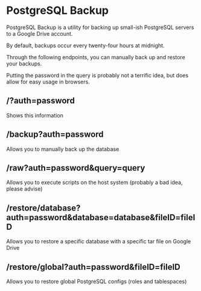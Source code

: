 # PostgreSQL Backup

PostgreSQL Backup is a utility for backing up small-ish PostgreSQL servers to a Google Drive account.

By default, backups occur every twenty-four hours at midnight.

Through the following endpoints, you can manually back up and restore your backups.

Putting the password in the query is probably not a terrific idea, but does allow for easy usage in browsers.

## /?auth=password
Shows this information

## /backup?auth=password
Allows you to manually back up the database

## /raw?auth=password&query=query
Allows you to execute scripts on the host system (probably a bad idea, please advise)

## /restore/database?auth=password&database=database&fileID=fileID
Allows you to restore a specific database with a specific tar file on Google Drive

## /restore/global?auth=password&fileID=fileID
Allows you to restore global PostgreSQL configs (roles and tablespaces)